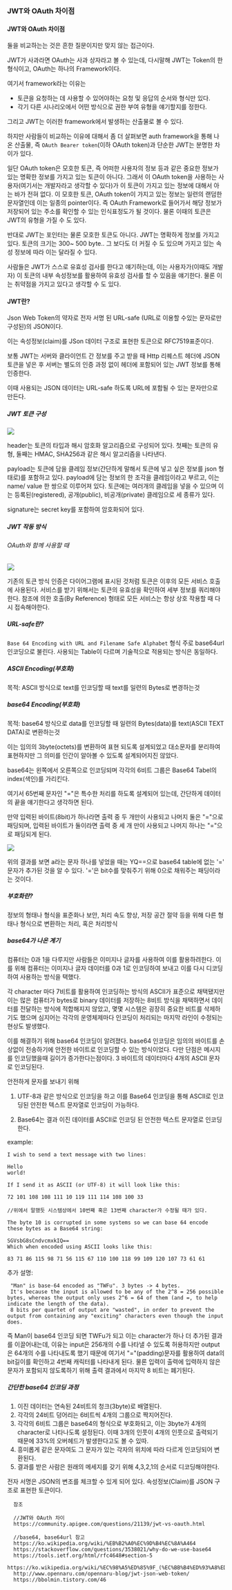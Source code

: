 ### JWT와 OAuth 차이점

#### JWT와 OAuth 차이점

둘을 비교하는는 것은 흔한 질문이지만 맞지 않는 접근이다.

JWT가 사과라면 OAuth는 사과 상자라고 볼 수 있는데, 다시말해 JWT는 Token의 한 형식이고, OAuth는 하나의 Framework이다.

여기서 framework라는 이유는

- 토큰을 요청하는 데 사용할 수 있어야하는 요청 및 응답의 순서와 형식만 있다.
- 각기 다른 시나리오에서 어떤 방식으로 권한 부여 유형을 얘기할지를 정한다.

그리고 JWT는 이러한 framework에서 발생하는 산출물로 볼 수 있다.

하지만 사람들이 비교하는 이유에 대해서 좀 더 살펴보면 auth framework을 통해 나온 산출물, 즉 `OAuth Bearer token`(이하 OAuth token)과 단순한 JWT는 분명한 차이가 있다.

일단 OAuth token은 모호한 토큰, 즉 어떠한 사용자의 정보 등과 같은 중요한 정보가 있는 명확한 정보를 가지고 있는 토큰이 아니다. 그래서 이 OAuth token을 사용하는 사용자(여기서는 개발자라고 생각할 수 있다)가 이 토큰이 가지고 있는 정보에 대해서 아는 바가 전혀 없다. 이 모호한 토큰, OAuth token이 가지고 있는 정보는 일련의 랜덤한 문자열인데 이는 일종의 pointer이다. 즉 OAuth Framework로 들어가서 해당 정보가 저장되어 있는 주소를 확인할 수 있는 인식표정도가 될 것이다. 물론 이때의 토큰은 JWT의 유형을 가질 수 도 있다.

반대로 JWT는 포인터는 물론 모호한 토큰도 아니다. JWT는 명확하게 정보를 가지고 있다. 토큰의 크기는 300~ 500 byte.. 그 보다도 더 커질 수 도 있으며 가지고 있는 속성 정보에 따라 이는 달라질 수 있다.

사람들은 JWT가 스스로 유효성 검사를 한다고 얘기하는데, 이는 사용자가(이때도 개발자) 이 토큰의 내부 속성정보를 활용하여 유효성 검사를 할 수 있음을 얘기한다. 물론 이는 취약점을 가지고 있다고 생각할 수 도 있다.

#### JWT란?

Json Web Token의 약자로 전자 서명 된 URL-safe (URL로 이용할 수있는 문자로만 구성된)의 JSON이다.

이는 속성정보(claim)를 JSon 데이터 구조로 표현한 토큰으로 RFC7519표준이다.

보통 JWT는 서버와 클라이언트 간 정보를 주고 받을 때 Http 리퀘스트 헤더에 JSON 토큰을 넣은 후 서버는 별도의 인증 과정 없이 헤더에 포함되어 있는 JWT 정보를 통해 인증한다.

이때 사용되는 JSON 데이터는 URL-safe 하도록 URL에 포함될 수 있는 문자만으로 만든다.

##### JWT 토큰 구성

<img src="https://i2.wp.com/www.opennaru.com/wp-content/uploads/2018/08/JWT_Stacks.png?fit=1200%2C300">

header는 토큰의 타입과 해시 암호화 알고리즘으로 구성되어 있다. 첫째는 토큰의 유형, 둘째는 HMAC, SHA256과 같은 해시 알고리즘을 나타낸다.

payload는 토큰에 담을 클레임 정보(간단하게 말해서 토큰에 넣고 싶은 정보를 json 형태로)를 포함하고 있다. payload에 담는 정보의 한 조각을 클레임이라고 부르고, 이는 name/ value 한 쌍으로 이루어져 있다. 토큰에는 여러개의 클레임을 넣을 수 있으며 이는 등록된(registered), 공개(public), 비공개(private) 클레임으로 세 종류가 있다.

signature는 secret key를 포함하여 암호화되어 있다.

##### JWT 작동 방식

###### OAuth와 함께 사용할 때

<img src="https://i2.wp.com/www.opennaru.com/wp-content/uploads/2018/08/Microservice-With-OAuth.png?fit=3000%2C2250">

기존의 토큰 방식 인증은 다이어그램에 표시된 것처럼 토큰은 이후의 모든 서비스 호출에 사용된다.
서비스를 받기 위해서는 토큰의 유효성을 확인하여 세부 정보를 쿼리해야한다.
참조에 의한 호출(By Reference) 형태로 모든 서비스는 항상 상호 작용할 때 다시 접속해야한다.

##### URL-safe란?

`Base 64 Encoding with URL and Filename Safe Alphabet` 형식 주로 base64url 인코딩으로 불린다. 사용되는 Table이 다르며 기술적으로 적용되는 방식은 동일하다.

##### ASCII Encoding(부호화)

목적: ASCII 방식으로 text를 인코딩할 때 text를 일련의 Bytes로 변경하는것

##### base64 Encoding(부호화)

목적: base64 방식으로 data를 인코딩할 때 일련의 Bytes(data)를 text(ASCII TEXT DATA)로 변환하는것

이는 임의의 3byte(octets)를 변환하여 표현 되도록 설계되었고 대소문자를 분리하여 표현하지만 그 의미를 인간이 알아볼 수 있도록 설계되어지진 않았다.

base64는 왼쪽에서 오른쪽으로 인코딩되며 각각의 6비트 그룹은 Base64 Tabel의 index(색인)를 가리킨다.

여기서 65번째 문자인 "="은 특수한 처리를 하도록 설계되어 있는데, 간단하게 데이터의 끝을 얘기한다고 생각하면 된다.

만약 입력된 바이트(8bit)가 하나라면 출력 중 두 개만이 사용되고 나머지 둘은 "="으로 패딩되며, 입력된 바이트가 둘이라면 출력 중 세 개 만이 사용되고 나머지 하나는 "="으로 패딩되게 된다.

<img src="https://t1.daumcdn.net/cfile/tistory/1445B33B4FD8338B35">

위의 결과를 보면 a라는 문자 하나를 넣었을 때는 YQ==으로 base64 table에 없는 '=' 문자가 추가된 것을 알 수 있다. '='은 bit수를 맞춰주기 위해 0으로 채워주는 패딩이라는 것이다.

##### 부호화란?

정보의 형태나 형식을 표준화나 보안, 처리 속도 향상, 저장 공간 절약 등을 위해 다른 형태나 형식으로 변환하는 처리, 혹은 처리방식

##### base64가 나온 계기

컴퓨터는 0과 1을 다루지만 사람들은 이미지나 글자를 사용하여 이를 활용하려한다. 이를 위해 컴퓨터는 이미지나 글자 데이터를 0과 1로 인코딩하여 보내고 이를 다시 디코딩하여 사용하는 방식을 택했다.

각 character 마다 7비트를 활용하여 인코딩하는 방식의 ASCII가 표준으로 채택됐지만 이는 많은 컴퓨터가 bytes로 binary 데이터를 저장하는 8비트 방식을 채택하면서 데이터를 전달하는 방식에 적합해지지 않았고, 몇몇 시스템은 굉장히 중요한 비트를 삭제하기도 했으며 심지어는 각각의 운영체제마다 인코딩이 처리되는 마지막 라인이 수정되는 현상도 발생했다.

이를 해결하기 위해 base64 인코딩이 알려졌다. base64 인코딩은 임의의 바이트를 손상없이 전송하기에 안전한 바이트로 인코딩할 수 있는 방식이었다. 다만 단점은 메시지를 인코딩했을때 길이가 증가한다는점이다. 3 바이트의 데이터마다 4개의 ASCII 문자로 인코딩된다.

안전하게 문자를 보내기 위해

1.  UTF-8과 같은 방식으로 인코딩을 하고 이를 Base64 인코딩을 통해 ASCII로 인코딩된 안전한 텍스트 문자열로 인코딩이 가능하다.

2.  Base64는 결과 이진 데이터를 ASCII로 인코딩 된 안전한 텍스트 문자열로 인코딩한다.

example:

    I wish to send a text message with two lines:

    Hello
    world!

    If I send it as ASCII (or UTF-8) it will look like this:

    72 101 108 108 111 10 119 111 114 108 100 33

    //위에서 말했듯 시스템상에서 10번째 혹은 13번째 character가 수정될 때가 있다.

    The byte 10 is corrupted in some systems so we can base 64 encode these bytes as a Base64 string:

    SGVsbG8sCndvcmxkIQ==
    Which when encoded using ASCII looks like this:

    83 71 86 115 98 71 56 115 67 110 100 118 99 109 120 107 73 61 61

추가 설명:

     "Man" is base-64 encoded as "TWFu". 3 bytes -> 4 bytes.
     It's because the input is allowed to be any of the 2^8 = 256 possible bytes, whereas the output only uses 2^6 = 64 of them (and =, to help indicate the length of the data).
     8 bits per quartet of output are "wasted", in order to prevent the output from containing any "exciting" characters even though the input does.

즉 Man이 base64 인코딩 되면 TWFu가 되고 이는 character가 하나 더 추가된 결과를 이끌어내는데, 이유는 input은 256개의 수를 나타낼 수 있도록 허용하지만 output은 64개의 수를 나타내도록 했기 때문에 여기서 "="(padding)문자를 활용하여 data의 bit길이를 확인하고 4번째 캐릭터를 나타내게 된다. 물론 입력이 출력에 입력하지 않은 문자가 포함되지 않도록하기 위해 출력 결과에서 마지막 8 비트는 폐기된다.

##### 간단한 base64 인코딩 과정

1. 이진 데이터는 연속된 24비트의 청크(3byte)로 배열된다.
2. 각각의 24비트 덩어리는 6비트씩 4개의 그룹으로 짝지어진다.
3. 각각의 6비트 그룹은 base64의 형식으로 부호화되고, 이는 3byte가 4개의 character로 나타나도록 설정된다. 이때 3개의 인풋이 4개의 인풋으로 출력되기 때문에 33%의 오버헤드가 발생한다고도 볼 수 있따.
4. 흥미롭게 같은 문자여도 그 문자가 있는 각자의 위치에 따라 다르게 인코딩되어 변환된다.
5. 결과를 받은 사람은 원래의 메세지를 갖기 위해 4,3,2,1의 순서로 디코딩해야한다.

전자 서명은 JSON의 변조를 체크할 수 있게 되어 있다. 속성정보(Claim)를 JSON 구조로 표현한 토큰이다.

      참조

      //JWT와 OAuth 차이
      https://community.apigee.com/questions/21139/jwt-vs-oauth.html

      //base64, base64url 참고
      https://ko.wikipedia.org/wiki/%EB%B2%A0%EC%9D%B4%EC%8A%A464
      https://stackoverflow.com/questions/3538021/why-do-we-use-base64
      https://tools.ietf.org/html/rfc4648#section-5
      https://ko.wikipedia.org/wiki/%EC%98%A5%ED%85%9F_(%EC%BB%B4%ED%93%A8%ED%8C%85)
      http://www.opennaru.com/opennaru-blog/jwt-json-web-token/
      https://bbolmin.tistory.com/46
